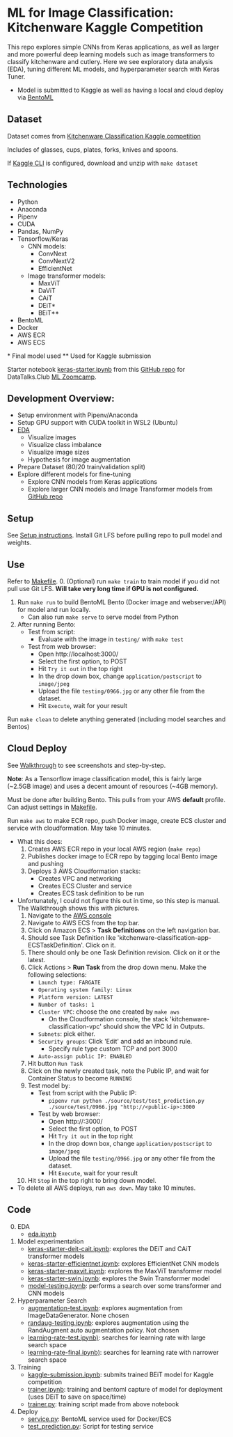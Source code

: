 # ML for Image Classification: Kitchenware Kaggle Competition

This repo explores simple CNNs from Keras applications, as well as larger and more powerful deep learning models such as image transformers to classify kitchenware and cutlery. Here we see exploratory data analysis (EDA), tuning different ML models, and hyperparameter search with Keras Tuner.
- Model is submitted to Kaggle as well as having a local and cloud deploy via [BentoML](https://www.bentoml.com/)

## Dataset

Dataset comes from [Kitchenware Classification Kaggle competition](https://www.kaggle.com/competitions/kitchenware-classification)

Includes of glasses, cups, plates, forks, knives and spoons.

If [Kaggle CLI](https://www.kaggle.com/docs/api) is configured, download and unzip with `make dataset`

## Technologies
- Python
- Anaconda
- Pipenv
- CUDA
- Pandas, NumPy
- Tensorflow/Keras
    - CNN models:
        - ConvNext
        - ConvNextV2
        - EfficientNet
    - Image transformer models:
        - MaxViT
        - DaViT
        - CAiT
        - DEiT\*
        - BEiT\**
- BentoML
- Docker
- AWS ECR
- AWS ECS

\* Final model used
\** Used for Kaggle submission

Starter notebook [keras-starter.ipynb](./source/notebooks/keras-starter.ipynb) from this [GitHub repo](https://github.com/DataTalksClub/kitchenware-competition-starter) for DataTalks.Club [ML Zoomcamp](https://github.com/alexeygrigorev/mlbookcamp-code).

## Development Overview:
- Setup environment with Pipenv/Anaconda
- Setup GPU support with CUDA toolkit in WSL2 (Ubuntu)
- [EDA](./source/notebooks/eda.ipynb)
    - Visualize images
    - Visualize class imbalance
    - Visualize image sizes
    - Hypothesis for image augmentation
- Prepare Dataset (80/20 train/validation split)
- Explore different models for fine-tuning
    - Explore CNN models from Keras applications
    - Explore larger CNN models and Image Transformer models from [GitHub repo](https://github.com/leondgarse/)

## Setup

See [Setup instructions](./SETUP.md). Install Git LFS before pulling repo to pull model and weights.

## Use

Refer to [Makefile](./Makefile).
0. (Optional) run `make train` to train model if you did not pull use Git LFS. **Will take very long time if GPU is not configured.**
1. Run `make run` to build BentoML Bento (Docker image and webserver/API) for model and run locally.
    - Can also run `make serve` to serve model from Python
2. After running Bento:
    - Test from script:
        - Evaluate with the image in `testing/` with `make test`
    - Test from web browser:
        - Open http://localhost:3000/
        - Select the first option, to POST
        - Hit `Try it out` in the top right
        - In the drop down box, change `application/postscript` to `image/jpeg`
        - Upload the file `testing/0966.jpg` or any other file from the dataset.
        - Hit `Execute`, wait for your result

Run `make clean` to delete anything generated (including model searches and Bentos)

## Cloud Deploy

See [Walkthrough](./WALKTHROUGH.md) to see screenshots and step-by-step.

**Note**: As a Tensorflow image classification model, this is fairly large (~2.5GB image) and uses a decent amount of resources (~4GB memory).

Must be done after building Bento. This pulls from your AWS **default** profile. Can adjust settings in [Makefile](./Makefile).

Run `make aws` to make ECR repo, push Docker image, create ECS cluster and service with cloudformation. May take 10 minutes.
- What this does:
    1. Creates AWS ECR repo in your local AWS region (`make repo`)
    2. Publishes docker image to ECR repo by tagging local Bento image and pushing
    3. Deploys 3 AWS Cloudformation stacks:
        - Creates VPC and networking
        - Creates ECS Cluster and service
        - Creates ECS task definition to be run
- Unfortunately, I could not figure this out in time, so this step is manual. The Walkthrough shows this with pictures.
    1. Navigate to the [AWS console](https://aws.amazon.com/)
    2. Navigate to AWS ECS from the top bar.
    3. Click on Amazon ECS > **Task Definitions** on the left navigation bar.
    4. Should see Task Definition like 'kitchenware-classification-app-ECSTaskDefinition'. Click on it.
    5. There should only be one Task Definition revision. Click on it or the latest.
    6. Click Actions > **Run Task** from the drop down menu. Make the following selections:
        - `Launch type: FARGATE`
        - `Operating system family: Linux`
        - `Platform version: LATEST`
        - `Number of tasks: 1`
        - `Cluster VPC`: choose the one created by `make aws`
            - On the Cloudformation console, the stack 'kitchenware-classification-vpc' should show the VPC Id in Outputs.
        - `Subnets`: pick either.
        - `Security groups`: Click 'Edit' and add an inbound rule.
            - Specify rule type custom TCP and port 3000
        - `Auto-assign public IP: ENABLED`
    7. Hit button `Run Task`
    8. Click on the newly created task, note the Public IP, and wait for Container Status to become `RUNNING`
    9. Test model by:
        - Test from script with the Public IP:
            - `pipenv run python ./source/test/test_prediction.py ./source/test/0966.jpg "http://<public-ip>:3000`
        - Test by web browser:
            - Open http://<public-ip>:3000/
            - Select the first option, to POST
            - Hit `Try it out` in the top right
            - In the drop down box, change `application/postscript` to `image/jpeg`
            - Upload the file `testing/0966.jpg` or any other file from the dataset.
            - Hit `Execute`, wait for your result
    10. Hit `Stop` in the top right to bring down model. 
- To delete all AWS deploys, run `aws down`. May take 10 minutes.

## Code

0. EDA
    - [eda.ipynb](./notebooks/eda.ipynb)
1. Model experimentation
    - [keras-starter-deit-cait.ipynb](./notebooks/keras-starter-deit-cait.ipynb): explores the DEiT and CAiT transformer models
    - [keras-starter-efficientnet.ipynb](./notebooks/keras-starter-efficientnet.ipynb): explores EfficientNet CNN models
    - [keras-starter-maxvit.ipynb](./notebooks/keras-starter-maxvit.ipynb): explores the MaxViT transformer model
    - [keras-starter-swin.ipynb](./notebooks/keras-starter-swin.ipynb): explores the Swin Transformer model
    - [model-testing.ipynb](./notebooks/model-testing.ipynb): performs a search over some transformer and CNN models
2. Hyperparameter Search
    - [augmentation-test.ipynb](./notebooks/augmentation-test.ipynb): explores augmentation from ImageDataGenerator. None chosen
    - [randaug-testing.ipynb](./notebooks/randaug-testing.ipynb): explores augmentation using the RandAugment auto augmentation policy. Not chosen
    - [learning-rate-test.ipynb)](./notebooks/learning-rate-test.ipynb): searches for learning rate with large search space
    - [learning-rate-final.ipynb)](./notebooks/learning-rate-final.ipynb): searches for learning rate with narrower search space
3. Training
    - [kaggle-submission.ipynb](./notebooks/kaggle-submission.ipynb): submits trained BEiT model for Kaggle competition
    - [trainer.ipynb](./trainer.ipynb): training and bentoml capture of model for deployment (uses DEiT to save on space/time)
    - [trainer.py](./trainer.py): training script made from above notebook
4. Deploy
    - [service.py](./service.py): BentoML service used for Docker/ECS
    - [test_prediction.py](./testing/test_prediction.py): Script for testing service 
